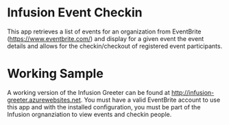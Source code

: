 # Infusion Event Checkin

This app retrieves a list of events for an organization from EventBrite (https://www.eventbrite.com/) and display for a given event the event details and allows for the checkin/checkout of registered event participants. 

# Working Sample

A working version of the Infusion Greeter can be found at http://infusion-greeter.azurewebsites.net. You must have a valid EventBrite account to use this app and with the installed configuration, you must be part of the Infusion orgnanziation to view events and checkin people. 
